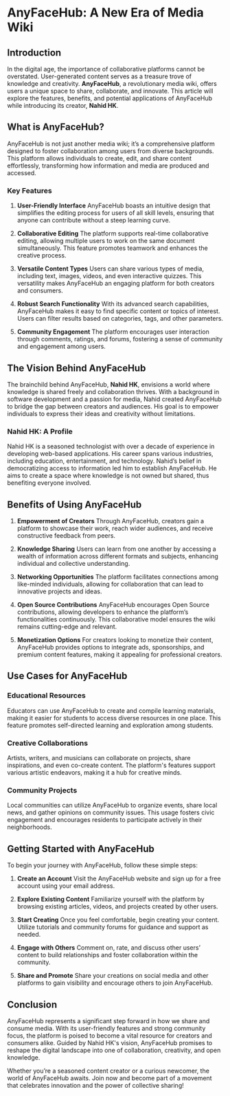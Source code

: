 # AnyFaceHub: A New Era of Media Wiki

## Introduction

In the digital age, the importance of collaborative platforms cannot be overstated. User-generated content serves as a treasure trove of knowledge and creativity. **AnyFaceHub**, a revolutionary media wiki, offers users a unique space to share, collaborate, and innovate. This article will explore the features, benefits, and potential applications of AnyFaceHub while introducing its creator, **Nahid HK**.

## What is AnyFaceHub?

AnyFaceHub is not just another media wiki; it’s a comprehensive platform designed to foster collaboration among users from diverse backgrounds. This platform allows individuals to create, edit, and share content effortlessly, transforming how information and media are produced and accessed.

### Key Features

1. **User-Friendly Interface**
AnyFaceHub boasts an intuitive design that simplifies the editing process for users of all skill levels, ensuring that anyone can contribute without a steep learning curve.

2. **Collaborative Editing**
The platform supports real-time collaborative editing, allowing multiple users to work on the same document simultaneously. This feature promotes teamwork and enhances the creative process.

3. **Versatile Content Types**
Users can share various types of media, including text, images, videos, and even interactive quizzes. This versatility makes AnyFaceHub an engaging platform for both creators and consumers.

4. **Robust Search Functionality**
With its advanced search capabilities, AnyFaceHub makes it easy to find specific content or topics of interest. Users can filter results based on categories, tags, and other parameters.

5. **Community Engagement**
The platform encourages user interaction through comments, ratings, and forums, fostering a sense of community and engagement among users.

## The Vision Behind AnyFaceHub

The brainchild behind AnyFaceHub, **Nahid HK**, envisions a world where knowledge is shared freely and collaboration thrives. With a background in software development and a passion for media, Nahid created AnyFaceHub to bridge the gap between creators and audiences. His goal is to empower individuals to express their ideas and creativity without limitations.

### Nahid HK: A Profile

Nahid HK is a seasoned technologist with over a decade of experience in developing web-based applications. His career spans various industries, including education, entertainment, and technology. Nahid’s belief in democratizing access to information led him to establish AnyFaceHub. He aims to create a space where knowledge is not owned but shared, thus benefiting everyone involved.

## Benefits of Using AnyFaceHub

1. **Empowerment of Creators**
Through AnyFaceHub, creators gain a platform to showcase their work, reach wider audiences, and receive constructive feedback from peers.

2. **Knowledge Sharing**
Users can learn from one another by accessing a wealth of information across different formats and subjects, enhancing individual and collective understanding.

3. **Networking Opportunities**
The platform facilitates connections among like-minded individuals, allowing for collaboration that can lead to innovative projects and ideas.

4. **Open Source Contributions**
AnyFaceHub encourages Open Source contributions, allowing developers to enhance the platform’s functionalities continuously. This collaborative model ensures the wiki remains cutting-edge and relevant.

5. **Monetization Options**
For creators looking to monetize their content, AnyFaceHub provides options to integrate ads, sponsorships, and premium content features, making it appealing for professional creators.

## Use Cases for AnyFaceHub

### Educational Resources

Educators can use AnyFaceHub to create and compile learning materials, making it easier for students to access diverse resources in one place. This feature promotes self-directed learning and exploration among students.

### Creative Collaborations

Artists, writers, and musicians can collaborate on projects, share inspirations, and even co-create content. The platform's features support various artistic endeavors, making it a hub for creative minds.

### Community Projects

Local communities can utilize AnyFaceHub to organize events, share local news, and gather opinions on community issues. This usage fosters civic engagement and encourages residents to participate actively in their neighborhoods.

## Getting Started with AnyFaceHub

To begin your journey with AnyFaceHub, follow these simple steps:

1. **Create an Account**
Visit the AnyFaceHub website and sign up for a free account using your email address.

2. **Explore Existing Content**
Familiarize yourself with the platform by browsing existing articles, videos, and projects created by other users.

3. **Start Creating**
Once you feel comfortable, begin creating your content. Utilize tutorials and community forums for guidance and support as needed.

4. **Engage with Others**
Comment on, rate, and discuss other users’ content to build relationships and foster collaboration within the community.

5. **Share and Promote**
Share your creations on social media and other platforms to gain visibility and encourage others to join AnyFaceHub.

## Conclusion

AnyFaceHub represents a significant step forward in how we share and consume media. With its user-friendly features and strong community focus, the platform is poised to become a vital resource for creators and consumers alike. Guided by Nahid HK's vision, AnyFaceHub promises to reshape the digital landscape into one of collaboration, creativity, and open knowledge.

Whether you’re a seasoned content creator or a curious newcomer, the world of AnyFaceHub awaits. Join now and become part of a movement that celebrates innovation and the power of collective sharing!

